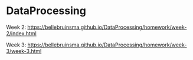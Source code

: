 # DataProcessing

Week 2: https://bellebruinsma.github.io/DataProcessing/homework/week-2/index.html

Week 3: https://bellebruinsma.github.io/DataProcessing/homework/week-3/week-3.html
